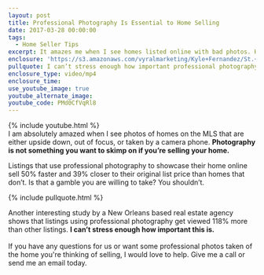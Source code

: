 ```yaml
---
layout: post
title: Professional Photography Is Essential to Home Selling
date: 2017-03-28 00:00:00
tags:
  - Home Seller Tips
excerpt: It amazes me when I see homes listed online with bad photos. Having professional photos taken of your home before selling is a no-brainer. Here’s why.
enclosure: 'https://s3.amazonaws.com/vyralmarketing/Kyle+Fernandez/St.+Louis+County+Real+Estate-+Quality+Photos+Are+Essential.mp4'
pullquote: I can’t stress enough how important professional photography is.
enclosure_type: video/mp4
enclosure_time:
use_youtube_image: true
youtube_alternate_image:
youtube_code: PMd0CfVqRl8
---
```



{% include youtube.html %}
<br>I am absolutely amazed when I see photos of homes on the MLS that are either upside down, out of focus, or taken by a camera phone. **Photography is not something you want to skimp on if you’re selling your home.**

Listings that use professional photography to showcase their home online sell 50% faster and 39% closer to their original list price than homes that don’t. Is that a gamble you are willing to take? You shouldn’t.

{% include pullquote.html %}

Another interesting study by a New Orleans based real estate agency shows that listings using professional photography get viewed 118% more than other listings. **I can’t stress enough how important this is.**
<br>
<br>If you have any questions for us or want some professional photos taken of the home you're thinking of selling, I would love to help. Give me a call or send me an email today.